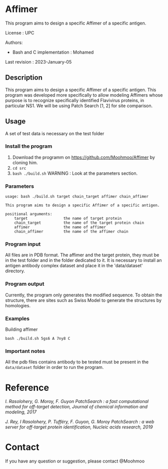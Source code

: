 # Affimer
This program aims to design a specific Affimer of a specific antigen.

License : UPC

Authors:
* Bash and C implementation : Mohamed

Last revision : 2023-January-05

## Description
This program aims to design a specific Affimer of a specific antigen. 
This program was developed more specifically to allow modeling
Affimers whose purpose is to recognize specifically identified Flavivirus proteins, in particular NS1.
We will be using Patch Search [1, 2] for site comparison.

## Usage
A set of test data is necessary on the test folder

### Install the program
1. Download the programm on https://github.com/Moohmoo/Affimer by cloning him.
2. `cd src` 
3. `bash ./build.sh`
WARNING : Look at the parameters section.

### Parameters
```
usage: bash ./build.sh target chain_target affimer chain_affimer

This program aims to design a specific Affimer of a specific antigen. 

positional arguments:
    target                the name of target protein
    chain_target          the name of the target protein chain
    affimer               the name of affimer
    chain_affimer         the name of the affimer chain
```

### Program input
All files are in PDB format. The affimer and the target protein, they must be in the test folder and in the folder dedicated to it.
It is necessary to install an antigen antibody complex dataset and place it in the 'data/dataset' directory.

### Program output

Currently, the program only generates the modified sequence. To obtain the structure, there are sites such as Swiss Model to generate the structures by homologies.

### Examples
Building affimer
```
bash ./build.sh 5gs6 A 7ny8 C
```

### Important notes
All the pdb files contains antibody to be tested must be present in the `data/dataset` folder in order to run the program.

# Reference
*I. Rasolohery, G. Moroy, F. Guyon PatchSearch : a fast computational method for off-target detection,
Journal of chemical information and modeling, 2017*

*J. Rey, I Rasolohery, P. Tufféry, F. Guyon, G. Moroy PatchSearch : a web server for off-target protein
identification, Nucleic acids research, 2019*

# Contact
If you have any question or suggestion, please contact @Moohmoo
